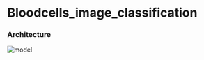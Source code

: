 # Bloodcells_image_classification  
### Architecture ###
![model](https://github.com/sudhar08/Bloodcells_image_classification/assets/99385366/1cf7ce33-ba35-46c4-b5b0-4f59b07e1236)
